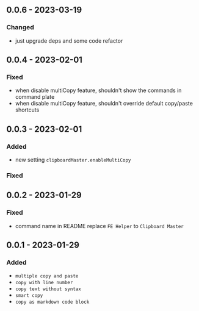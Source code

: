 ## 0.0.6 - 2023-03-19

### Changed

- just upgrade deps and some code refactor

## 0.0.4 - 2023-02-01

### Fixed

- when disable multiCopy feature, shouldn't show the commands in command plate
- when disable multiCopy feature, shouldn't override default copy/paste shortcuts

## 0.0.3 - 2023-02-01

### Added

- new setting `clipboardMaster.enableMultiCopy`

### Fixed

## 0.0.2 - 2023-01-29

### Fixed

- command name in README replace `FE Helper` to `Clipboard Master`

## 0.0.1 - 2023-01-29

### Added

- `multiple copy and paste`
- `copy with line number`
- `copy text without syntax`
- `smart copy`
- `copy as markdown code block`
